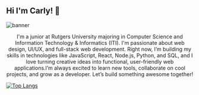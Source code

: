 ## Hi I'm Carly! 👋
![banner](https://github.com/user-attachments/assets/679cf200-17b5-48e8-bb72-d9da8c39de25)

<p align="center">I'm a junior at Rutgers University majoring in Computer Science and Information Technology & Informatics (ITI). I'm passionate about web design, UI/UX, and full-stack web development. Right now, I’m building my skills in technologies like JavaScript, React, Node.js, Python, and SQL, and I love turning creative ideas into functional, user-friendly web applications.I’m always excited to learn new tools, collaborate on cool projects, and grow as a developer. Let’s build something awesome together!</p>


[![Top Langs](https://github-readme-stats.vercel.app/api/top-langs/?username=crrlyly&layout=donut-vertical)](https://github.com/anuraghazra/github-readme-stats)
